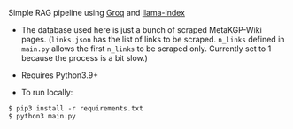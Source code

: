 Simple RAG pipeline using [Groq](https://groq.com/) and [llama-index](https://www.llamaindex.ai/)

- The database used here is just a bunch of scraped MetaKGP-Wiki pages. (`links.json` has the list of links to be scraped. `n_links` defined in `main.py` allows the first `n_links` to be scraped only. Currently set to 1 because the process is a bit slow.)

- Requires Python3.9+

- To run locally: 
```shell
$ pip3 install -r requirements.txt
$ python3 main.py
```

